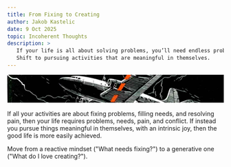 ```yaml
---
title: From Fixing to Creating
author: Jakob Kastelic
date: 9 Oct 2025
topic: Incoherent Thoughts
description: >
   If your life is all about solving problems, you’ll need endless problems.
   Shift to pursuing activities that are meaningful in themselves.
---
```


![](../images/air.jpg)

If all your activities are about fixing problems, filling needs, and resolving
pain, then your life requires problems, needs, pain, and conflict. If instead
you pursue things meaningful in themselves, with an intrinsic joy, then the good
life is more easily achieved.

Move from a reactive mindset ("What needs fixing?") to a generative one ("What
do I love creating?").
